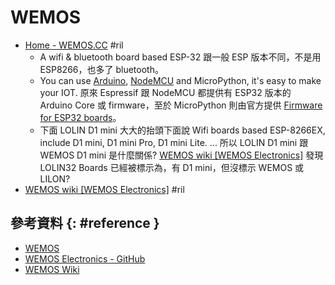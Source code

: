 # WEMOS

  - [Home \- WEMOS\.CC](https://www.wemos.cc/) #ril
      - A wifi & bluetooth board based ESP-32 跟一般 ESP 版本不同，不是用 ESP8266，也多了 bluetooth。
      - You can use [Arduino](https://github.com/espressif/arduino-esp32), [NodeMCU](https://github.com/nodemcu/nodemcu-firmware/tree/dev-esp32) and MicroPython, it's easy to make your IOT. 原來 Espressif 跟 NodeMCU 都提供有 ESP32 版本的 Arduino Core 或 firmware，至於 MicroPython 則由官方提供 [Firmware for ESP32 boards](https://micropython.org/download#esp32)。
      - 下面 LOLIN D1 mini 大大的抬頭下面說 Wifi boards based ESP-8266EX, include D1 mini, D1 mini Pro, D1 mini Lite. ... 所以 LOLIN D1 mini 跟 WEMOS D1 mini 是什麼關係? [WEMOS wiki \[WEMOS Electronics\]](https://wiki.wemos.cc/start) 發現 LOLIN32 Boards 已經被標示為，有 D1 mini，但沒標示 WEMOS 或 LILON? 
  - [WEMOS wiki \[WEMOS Electronics\]](https://wiki.wemos.cc/doku.php) #ril

## 參考資料 {: #reference }

  - [WEMOS](https://www.wemos.cc/)
  - [WEMOS Electronics - GitHub](https://github.com/wemos)
  - [WEMOS Wiki](https://wiki.wemos.cc/start)
